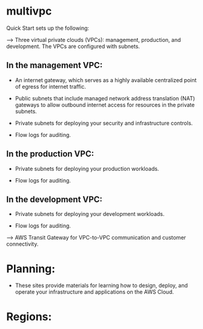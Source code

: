 # multivpc

Quick Start sets up the following:

--> Three virtual private clouds (VPCs): management, production, and development. The VPCs are configured with subnets.

In the management VPC:
-----------------------

- An internet gateway, which serves as a highly available centralized point of egress for internet traffic.

- Public subnets that include managed network address translation (NAT) gateways to allow outbound internet access for resources in the private subnets.

- Private subnets for deploying your security and infrastructure controls.

- Flow logs for auditing.

In the production VPC:
------------------------

- Private subnets for deploying your production workloads.

- Flow logs for auditing.

In the development VPC:
------------------------

- Private subnets for deploying your development workloads.

- Flow logs for auditing.

--> AWS Transit Gateway for VPC-to-VPC communication and customer connectivity.

Planning:
==========

- These sites provide materials for learning how to design, deploy, and operate your infrastructure and applications on the AWS Cloud.

Regions:
==========

